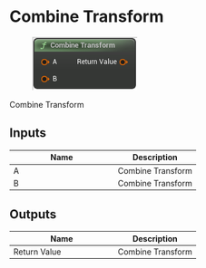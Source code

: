 # Combine Transform

<div align="left" data-full-width="false">

<figure><img src="combine_transform.png" alt=""><figcaption></figcaption></figure>

</div>

Combine Transform

## Inputs

<table>
<thead><tr><th width="170">Name</th><th>Description</th></tr></thead>
<tbody>
<tr><td>A</td><td>Combine Transform</td></tr>
<tr><td>B</td><td>Combine Transform</td></tr>
</tbody>
</table>

## Outputs

<table>
<thead><tr><th width="170">Name</th><th>Description</th></tr></thead>
<tbody>
<tr><td>Return Value</td><td>Combine Transform</td></tr>
</tbody>
</table>